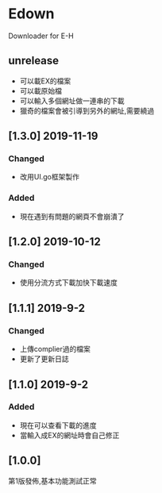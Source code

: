 # Edown
Downloader for E-H

## unrelease
- 可以載EX的檔案
- 可以載原始檔
- 可以輸入多個網址做一連串的下載
- 獵奇的檔案會被引導到另外的網址,需要繞過

## [1.3.0] 2019-11-19
### Changed 
- 改用UI.go框架製作

### Added
- 現在遇到有問題的網頁不會崩潰了

## [1.2.0] 2019-10-12
### Changed
- 使用分流方式下載加快下載速度

## [1.1.1] 2019-9-2
### Changed
- 上傳complier過的檔案
- 更新了更新日誌

## [1.1.0]  2019-9-2
### Added 
- 現在可以查看下載的進度
- 當輸入成EX的網址時會自己修正

## [1.0.0]
第1版發佈,基本功能測試正常